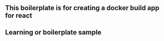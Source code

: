 ## This boilerplate is for creating a docker build app for react

## Learning or boilerplate sample 
